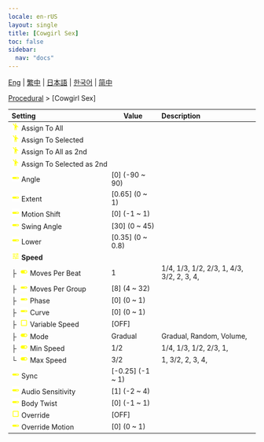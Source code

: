 ```yaml
---
locale: en-rUS
layout: single
title: [Cowgirl Sex]
toc: false
sidebar:
  nav: "docs"
---
```

[Eng](/dancexr/menu/2025.4/motion/cowgirl_sex) | [繁中](/tw/dancexr/menu/2025.4/motion/cowgirl_sex) | [日本語](/jp/dancexr/menu/2025.4/motion/cowgirl_sex) | [한국어](/kr/dancexr/menu/2025.4/motion/cowgirl_sex) | [简中](/zh/dancexr/menu/2025.4/motion/cowgirl_sex)

[Procedural](../menu#Procedural) > [Cowgirl Sex]



| Setting | Value | Description |
| :--- | --- | :--- |
|<nobr> ![motion icon](/images/icon/ic_motion.png)  Assign To All</nobr>|| 
|<nobr> ![motion icon](/images/icon/ic_motion.png)  Assign To Selected</nobr>|| 
|<nobr> ![motion icon](/images/icon/ic_motion.png)  Assign To All as 2nd</nobr>|| 
|<nobr> ![motion icon](/images/icon/ic_motion.png)  Assign To Selected as 2nd</nobr>|| 
|<nobr> ![slider icon](/images/icon/ic_slider.png)  Angle</nobr>| [0] (-90 ~ 90) | 
|<nobr> ![slider icon](/images/icon/ic_slider.png)  Extent</nobr>| [0.65] (0 ~ 1) | 
|<nobr> ![slider icon](/images/icon/ic_slider.png)  Motion Shift</nobr>| [0] (-1 ~ 1) | 
|<nobr> ![slider icon](/images/icon/ic_slider.png)  Swing Angle</nobr>| [30] (0 ~ 45) | 
|<nobr> ![slider icon](/images/icon/ic_slider.png)  Lower</nobr>| [0.35] (0 ~ 0.8) | 
|<nobr> ![tune icon](/images/icon/ic_tune.png)  <b>Speed</b></nobr>| | 
|<nobr>├&nbsp; ![toggle_on icon](/images/icon/ic_toggle_on.png)  Moves Per Beat</nobr>| 1 | 1/4, 1/3, 1/2, 2/3, 1, 4/3, 3/2, 2, 3, 4, 
|<nobr>├&nbsp; ![slider icon](/images/icon/ic_slider.png)  Moves Per Group</nobr>| [8] (4 ~ 32) | 
|<nobr>├&nbsp; ![slider icon](/images/icon/ic_slider.png)  Phase</nobr>| [0] (0 ~ 1) | 
|<nobr>├&nbsp; ![slider icon](/images/icon/ic_slider.png)  Curve</nobr>| [0] (0 ~ 1) | 
|<nobr>├&nbsp; ![check_off icon](/images/icon/ic_check_off.png)  Variable Speed</nobr>| [OFF] | 
|<nobr>├&nbsp; ![toggle_on icon](/images/icon/ic_toggle_on.png)  Mode</nobr>| Gradual | Gradual, Random, Volume, 
|<nobr>├&nbsp; ![toggle_on icon](/images/icon/ic_toggle_on.png)  Min Speed</nobr>| 1/2 | 1/4, 1/3, 1/2, 2/3, 1, 
|<nobr>└&nbsp; ![toggle_on icon](/images/icon/ic_toggle_on.png)  Max Speed</nobr>| 3/2 | 1, 3/2, 2, 3, 4, 
|<nobr> ![slider icon](/images/icon/ic_slider.png)  Sync</nobr>| [-0.25] (-1 ~ 1) | 
|<nobr> ![slider icon](/images/icon/ic_slider.png)  Audio Sensitivity</nobr>| [1] (-2 ~ 4) | 
|<nobr> ![slider icon](/images/icon/ic_slider.png)  Body Twist</nobr>| [0] (-1 ~ 1) | 
|<nobr> ![check_off icon](/images/icon/ic_check_off.png)  Override</nobr>| [OFF] | 
|<nobr> ![slider icon](/images/icon/ic_slider.png)  Override Motion</nobr>| [0] (0 ~ 1) | 
